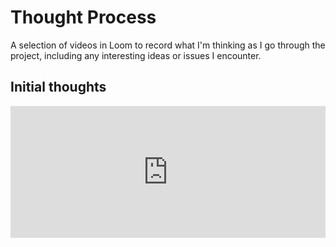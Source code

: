 # Thought Process

A selection of videos in Loom to record what I'm thinking as I go through the project, including any interesting ideas or issues I encounter.

## Initial thoughts

<div style="position: relative; padding-bottom: 41.86046511627907%; height: 0;"><iframe src="https://www.loom.com/embed/38cb74e132a14a038803cf2753382959?sid=c6ef4bdd-7beb-4d46-8f8b-d68f76aba844" frameborder="0" webkitallowfullscreen mozallowfullscreen allowfullscreen style="position: absolute; top: 0; left: 0; width: 100%; height: 100%;"></iframe></div>
